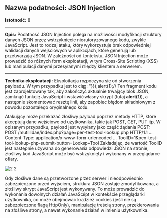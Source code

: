 ## Nazwa podatności: JSON Injection

**Istotność:** 8

---

**Opis:**
Podatność JSON Injection polega na możliwości modyfikacji struktury danych JSON przez wstrzyknięcie nieautoryzowanego kodu, zwykle JavaScript. Jest to rodzaj ataku, który wykorzystuje brak odpowiedniej walidacji danych wejściowych w aplikacjach, które generują lub przetwarzają JSON. W zależności od kontekstu, JSON Injection może prowadzić do różnych form eksploatacji, w tym Cross-Site Scripting (XSS) lub manipulacji danymi przesyłanymi między klientem a serwerem.

---

**Technika eksploatacji:**
Eksploitacja rozpoczyna się od stworzenia payloadu. W tym przypadku jest to ciąg:
  "}});alert(1);//
Ten fragment kodu jest zaprojektowany tak, aby zakończyć aktualnie trwający blok JSON, zamknąć funkcję JavaScript i wstawić własny skrypt (tutaj **alert(1)**), a następnie skomentować resztę linii, aby zapobiec błędom składniowym z powodu pozostałego oryginalnego kodu.

Atakujący może przekazać złośliwy payload poprzez metody HTTP, które akceptują dane wejściowe od użytkownika, takie jak POST, GET, PUT itp. W opisanym przypadku, payload jest wysyłany jako część żądania POST:
  POST /mutillidae/index.php?page=pen-test-tool-lookup.php HTTP/1.1
  ...
  Content-Type: application/x-www-form-urlencoded
  ...
  ToolID=1&pen-test-tool-lookup-php-submit-button=Lookup+Tool
Zakładając, że wartość ToolID jest następnie używana do generowania odpowiedzi JSON na stronie, złośliwy kod JavaScript może być wstrzyknięty i wykonany w przeglądarce ofiary.

![2 2](https://github.com/GrzechuG/PWR-CBE-BAW-mutillidae-2024/assets/56219452/c99185ec-6698-4fd1-89f2-6f8b21a42155)

Gdy złośliwe dane są przetworzone przez serwer i nieodpowiednio zabezpieczone przed wyjściem, struktura JSON zostaje zmodyfikowana, a złośliwy skrypt JavaScript jest wykonywany. To może prowadzić do wykonania dowolnych działań JavaScript w kontekście przeglądarki użytkownika, co może obejmować kradzież cookies (jeśli nie są zabezpieczone flagą HttpOnly), manipulację treścią strony, przekierowania na złośliwe strony, a nawet wykonanie działań w imieniu użytkownika.

